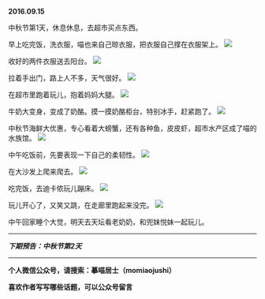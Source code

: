 **2016.09.15**

中秋节第1天，休息休息，去超市买点东西。

早上吃完饭，洗衣服，喵也来自己晾衣服，把衣服自己撑在衣服架上。
![](http://upload-images.jianshu.io/upload_images/51001-a8faf6e8533968c9.jpg?imageMogr2/auto-orient/strip%7CimageView2/2/w/1240)

收好的两件衣服送去阳台。
![](http://upload-images.jianshu.io/upload_images/51001-23fe9fd97598ecb8.jpg?imageMogr2/auto-orient/strip%7CimageView2/2/w/1240)

拉着手出门，路上人不多，天气很好。
![](http://upload-images.jianshu.io/upload_images/51001-f929939b73eadbed.jpg?imageMogr2/auto-orient/strip%7CimageView2/2/w/1240)

在超市里跑着玩儿，抱着妈妈大腿。
![](http://upload-images.jianshu.io/upload_images/51001-8e5196864dc60039.jpg?imageMogr2/auto-orient/strip%7CimageView2/2/w/1240)

牛奶大变身，变成了奶酪。摸一摸奶酪柜台，特别冰手，赶紧跑了。
![](http://upload-images.jianshu.io/upload_images/51001-6c62054fb2d34aed.jpg?imageMogr2/auto-orient/strip%7CimageView2/2/w/1240)

中秋节海鲜大优惠，专心看着大螃蟹，还有各种鱼，皮皮虾，超市水产区成了喵的水族馆。
![](http://upload-images.jianshu.io/upload_images/51001-31a9db9964f39269.jpg?imageMogr2/auto-orient/strip%7CimageView2/2/w/1240)

中午吃饭前，先要表现一下自己的柔韧性。
![](http://upload-images.jianshu.io/upload_images/51001-9f5ced86839207f8.jpg?imageMogr2/auto-orient/strip%7CimageView2/2/w/1240)

在大沙发上爬来爬去。
![](http://upload-images.jianshu.io/upload_images/51001-ba4d68f7673e1f31.jpg?imageMogr2/auto-orient/strip%7CimageView2/2/w/1240)

吃完饭，去迪卡侬玩儿蹦床。
![](http://upload-images.jianshu.io/upload_images/51001-dd4aef616583886f.jpg?imageMogr2/auto-orient/strip%7CimageView2/2/w/1240)

玩儿开心了，又笑又跳，在走廊里跑起来没完。
![](http://upload-images.jianshu.io/upload_images/51001-417d3f53251bac9c.jpg?imageMogr2/auto-orient/strip%7CimageView2/2/w/1240)

中午回家睡个大觉，明天去天坛看老奶奶，和兜妹悦妹一起玩儿。

***

***下期预告：中秋节第2天***

***

**个人微信公众号，请搜索：摹喵居士（momiaojushi）**

**喜欢作者写写哪些话题，可以公众号留言**